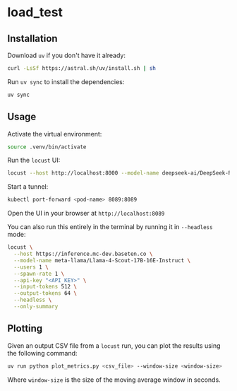 # load_test

## Installation

Download `uv` if you don't have it already:

```sh
curl -LsSf https://astral.sh/uv/install.sh | sh
```

Run `uv sync` to install the dependencies:

```sh
uv sync
```

## Usage

Activate the virtual environment:

```sh
source .venv/bin/activate
```

Run the `locust` UI:

```sh
locust --host http://localhost:8000 --model-name deepseek-ai/DeepSeek-R1
```

Start a tunnel:

```sh
kubectl port-forward <pod-name> 8089:8089
```

Open the UI in your browser at `http://localhost:8089`

You can also run this entirely in the terminal by running it in `--headless` mode:

```sh
locust \
  --host https://inference.mc-dev.baseten.co \
  --model-name meta-llama/Llama-4-Scout-17B-16E-Instruct \
  --users 1 \
  --spawn-rate 1 \
  --api-key "<API_KEY>" \
  --input-tokens 512 \
  --output-tokens 64 \
  --headless \
  --only-summary
```

## Plotting

Given an output CSV file from a `locust` run, you can plot the results using the following command:

```sh
uv run python plot_metrics.py <csv_file> --window-size <window-size>
```

Where `window-size` is the size of the moving average window in seconds.

